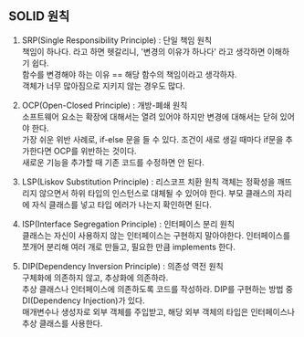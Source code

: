 ## SOLID 원칙
1. SRP(Single Responsibility Principle) : 단일 책임 원칙  
책임이 하나다. 라고 하면 헷갈리니, '변경의 이유가 하나다' 라고 생각하면 이해하기 쉽다.  
함수를 변경해야 하는 이유 == 해당 함수의 책임이라고 생각하자.  
객체가 너무 많아짐으로 지키지 않는 경우도 많다.  

2. OCP(Open-Closed Principle) : 개방-폐쇄 원칙  
소프트웨어 요소는 확장에 대해서는 열려 있어야 하지만 변경에 대해서는 닫혀 있어야 한다.  
가장 쉬운 위반 사례로, if-else 문을 들 수 있다. 조건이 새로 생길 때마다 if문을 추가한다면 OCP를 위반하는 것이다.  
새로운 기능을 추가할 때 기존 코드를 수정하면 안 된다.  

3. LSP(Liskov Substitution Principle) : 리스코프 치환 원칙
객체는 정확성을 깨뜨리지 않으면서 하위 타입의 인스턴스로 대체될 수 있어야 한다.
부모 클래스의 자리에 자식 클래스를 넣고 타입 에러가 나는지 확인하면 된다.  

4. ISP(Interface Segregation Principle) : 인터페이스 분리 원칙  
클래스는 자신이 사용하지 않는 인터페이스는 구현하지 말아야한다.
인터페이스를 쪼개어 분리해 여러 개로 만들고, 필요한 만큼 implements 한다.

5. DIP(Dependency Inversion Principle) : 의존성 역전 원칙  
구체화에 의존하지 않고, 추상화에 의존하라.  
추상 클래스나 인터페이스에 의존하도록 코드를 작성하라.
DIP를 구현하는 방법 중 DI(Dependency Injection)가 있다.  
매개변수나 생성자로 외부 객체를 주입받고, 해당 외부 객체의 타입은 인터페이스나 추상 클래스를 사용한다.